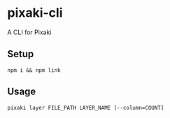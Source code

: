 # pixaki-cli

A CLI for Pixaki

## Setup

```
npm i && npm link
```

## Usage

```
pixaki layer FILE_PATH LAYER_NAME [--column=COUNT]
```
